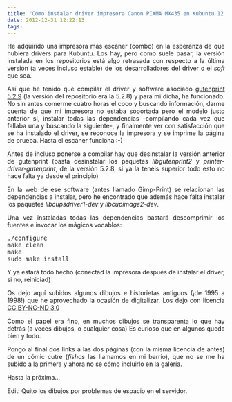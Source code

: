 ```yaml
---
title: "Cómo instalar driver impresora Canon PIXMA MX435 en Kubuntu 12.04 Precise Pangolin"
date: 2012-12-31 12:22:13
tags: 
---
```

<p style="text-align: justify;">He adquirido una impresora más escáner (combo) en la esperanza de que hubiera drivers para Kubuntu. Los hay, pero como suele pasar, la versión instalada en los repositorios está algo retrasada con respecto a la última versión (a veces incluso estable) de los desarrolladores del driver o el <em>soft</em> que sea.</p>
<p style="text-align: justify;">Así que he tenido que compilar el driver y software asociado <a href="http://gimp-print.sourceforge.net/index.php">gutenprint 5.2.9</a> (la versión del repositorio era la 5.2.8) y para mi dicha, ha funcionado. No sin antes comerme cuatro horas el coco y buscando información, darme cuenta de que mi impresora no estaba soportada pero el modelo justo anterior sí, instalar todas las dependencias -compilando cada vez que fallaba una y buscando la siguiente-, y finalmente ver con satisfacción que se ha instalado el driver, se reconoce la impresora y se imprime la página de prueba. Hasta el escáner funciona :-)</p>
<p style="text-align: justify;">Antes de incluso ponerse a compilar hay que desinstalar la versión anterior de gutenprint (basta desinstalar los paquetes <em>libgutenprint2</em> y <em>printer-driver-gutenprint</em>, de la versión 5.2.8, si ya la tenéis superior todo esto no hace falta ya desde el principio)</p>
<p style="text-align: justify;">En la web de ese software (antes llamado Gimp-Print) se relacionan las dependencias a instalar, pero he encontrado que además hace falta instalar los paquetes <em>libcupsdriver1-dev</em> y <em>libcupimage2-dev</em>.</p>
<p style="text-align: justify;">Una vez instaladas todas las dependencias bastará descomprimir los fuentes e invocar los mágicos vocablos:</p>

<pre>./configure
make clean
make
sudo make install</pre>
<p style="text-align: justify;">Y ya estará todo hecho (conectad la impresora después de instalar el driver, si no, reiniciad)</p>
<p style="text-align: justify;">Os dejo aquí subidos algunos dibujos e historietas antiguos (¡de 1995 a 1998!) que he aprovechado la ocasión de digitalizar. Los dejo con licencia <a href="http://creativecommons.org/licenses/by-nc-nd/3.0/">CC BY-NC-ND 3.0</a></p>
<p style="text-align: justify;">Como el papel era fino, en muchos dibujos se transparenta lo que hay detrás (a veces dibujos, o cualquier cosa) Es curioso que en algunos queda bien y todo.</p>
<p style="text-align: justify;">Pongo al final dos links a las dos páginas (con la misma licencia de antes) de un cómic cutre (<em>fishos</em> las llamamos en mi barrio), que no se me ha subido a la primera y ahora no se cómo incluirlo en la galería.</p>
<p style="text-align: justify;">Hasta la próxima...</p>
<p style="text-align: justify;">Edit: Quito los dibujos por problemas de espacio en el servidor.</p>
&nbsp;